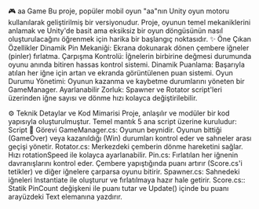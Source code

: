 🎮 aa Game 
Bu proje, popüler mobil oyun "aa"nın Unity oyun motoru kullanılarak geliştirilmiş bir versiyonudur. Proje, oyunun temel mekaniklerini anlamak ve Unity'de basit ama eksiksiz bir oyun döngüsünün nasıl oluşturulacağını öğrenmek için harika bir başlangıç noktasıdır.
✨ Öne Çıkan Özellikler
Dinamik Pin Mekaniği: Ekrana dokunarak dönen çembere iğneler (pinler) fırlatma.
Çarpışma Kontrolü: İğnelerin birbirine değmesi durumunda oyunu anında bitiren hassas kontrol sistemi.
Dinamik Puanlama: Başarıyla atılan her iğne için artan ve ekranda görüntülenen puan sistemi.
Oyun Durumu Yönetimi: Oyunun kazanma ve kaybetme durumlarını yöneten bir GameManager.
Ayarlanabilir Zorluk: Spawner ve Rotator script'leri üzerinden iğne sayısı ve dönme hızı kolayca değiştirilebilir.


⚙️ Teknik Detaylar ve Kod Mimarisi
Proje, anlaşılır ve modüler bir kod yapısıyla oluşturulmuştur. Temel mantık 5 ana script üzerine kuruludur:
Script	👑 Görevi
GameManager.cs:	Oyunun beynidir. Oyunun bittiği (GameOver) veya kazanıldığı (Win) durumları kontrol eder ve sahneler arası geçişi yönetir.
Rotator.cs:	Merkezdeki çemberin dönme hareketini sağlar. Hızı rotationSpeed ile kolayca ayarlanabilir.
Pin.cs:	Fırlatılan her iğnenin davranışlarını kontrol eder. Çembere yapıştığında puanı artırır (Score.cs'i tetikler) ve diğer iğnelere çarparsa oyunu bitirir.
Spawner.cs:	Sahnedeki iğneleri Instantiate ile oluşturur ve fırlatılmaya hazır hale getirir.
Score.cs::	Statik PinCount değişkeni ile puanı tutar ve Update() içinde bu puanı arayüzdeki Text elemanına yazdırır.
